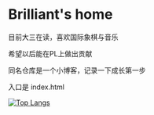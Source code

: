 # Brilliant's home
目前大三在读，喜欢国际象棋与音乐

希望以后能在PL上做出贡献

同名仓库是一个小博客，记录一下成长第一步

入口是 index.html

[![Top Langs](https://github-readme-stats.vercel.app/api/top-langs/?username=Bri1987&hide=cmake&layout=compact)](https://github.com/anuraghazra/github-readme-stats)
